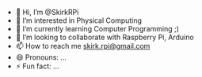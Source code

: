 - 👋 Hi, I’m @SkirkRPi
- 👀 I’m interested in Physical Computing
- 🌱 I’m currently learning Computer Programming ;)
- 💞️ I’m looking to collaborate with Raspberry Pi, Arduino
- 📫 How to reach me skirk.rpi@gmail.com
- 😄 Pronouns: ...
- ⚡ Fun fact: ...

<!---
SkirkRPi/SkirkRPi is a ✨ special ✨ repository because its `README.md` (this file) appears on your GitHub profile.
You can click the Preview link to take a look at your changes.
--->
